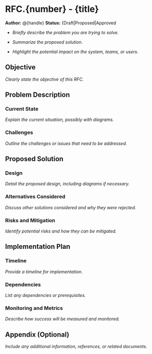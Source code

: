 # RFC.{number} - {title}

**Author:** @{handle}
**Status:** {Draft|Proposed|Approved

* *Briefly describe the problem you are trying to solve.*

* *Summarize the proposed solution.*

* *Highlight the potential impact on the system, teams, or users.*

## Objective

*Clearly state the objective of this RFC.*

## Problem Description

### Current State

*Explain the current situation, possibly with diagrams.*

### Challenges

*Outline the challenges or issues that need to be addressed.*

## Proposed Solution

### Design

*Detail the proposed design, including diagrams if necessary.*

### Alternatives Considered

*Discuss other solutions considered and why they were rejected.*

### Risks and Mitigation

*Identify potential risks and how they can be mitigated.*

## Implementation Plan

### Timeline

*Provide a timeline for implementation.*

### Dependencies

*List any dependencies or prerequisites.*

### Monitoring and Metrics

*Describe how success will be measured and monitored.*

## Appendix (Optional)

*Include any additional information, references, or related documents.*
